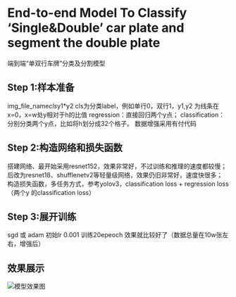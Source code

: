 # End-to-end Model To Classify  ‘Single&Double’ car plate and segment the double plate

端到端“单双行车牌”分类及分割模型

## Step 1:样本准备
img_file_name*cls*y1*y2    cls为分类label，例如单行0，双行1，y1,y2 为线条在x=0，x=w处y相对于h的比值
regression：直接回归两个y点；
classification：分别分类两个y点，比如将h划分成32个格子。
数据增强采用有付代码

## Step 2:构造网络和损失函数
搭建网络、最开始采用resnet152，效果非常好，不过训练和推理的速度都较慢；
后改为resnet18、shufflenetv2等轻量级网络，效果仍旧非常好，速度快很多；
构造损失函数，多任务方式，参考yolov3，classification loss + regression loss（两个y 的classification loss）

## Step 3:展开训练
sgd 或 adam 初始lr 0.001 训练20epeoch 效果就比较好了（数据总量在10w张左右，增强后）

## 效果展示

![模型效果图](https://github.com/tomjerrygithub/Plate_Classification_Segmentation/blob/master/images/git_plate.png])

